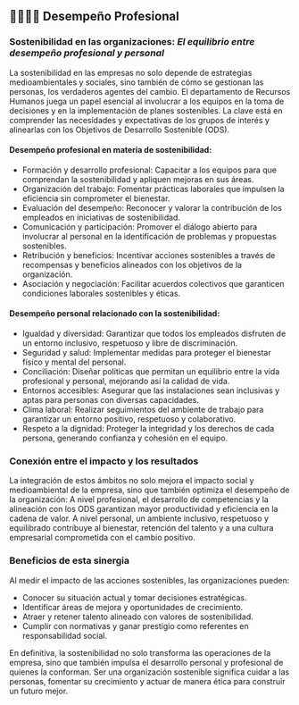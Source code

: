 ## 👨‍👩‍👧‍👦 Desempeño Profesional

### Sostenibilidad en las organizaciones: _El equilibrio entre desempeño profesional y personal_

La sostenibilidad en las empresas no solo depende de estrategias medioambientales y sociales, sino también de cómo se gestionan las personas, los verdaderos agentes del cambio. El departamento de Recursos Humanos juega un papel esencial al involucrar a los equipos en la toma de decisiones y en la implementación de planes sostenibles. La clave está en comprender las necesidades y expectativas de los grupos de interés y alinearlas con los Objetivos de Desarrollo Sostenible (ODS).

#### Desempeño profesional en materia de sostenibilidad:

- Formación y desarrollo profesional: Capacitar a los equipos para que comprendan la sostenibilidad y apliquen mejoras en sus áreas.
- Organización del trabajo: Fomentar prácticas laborales que impulsen la eficiencia sin comprometer el bienestar.
- Evaluación del desempeño: Reconocer y valorar la contribución de los empleados en iniciativas de sostenibilidad.
- Comunicación y participación: Promover el diálogo abierto para involucrar al personal en la identificación de problemas y propuestas sostenibles.
- Retribución y beneficios: Incentivar acciones sostenibles a través de recompensas y beneficios alineados con los objetivos de la organización.
- Asociación y negociación: Facilitar acuerdos colectivos que garanticen condiciones laborales sostenibles y éticas.

#### Desempeño personal relacionado con la sostenibilidad:

- Igualdad y diversidad: Garantizar que todos los empleados disfruten de un entorno inclusivo, respetuoso y libre de discriminación.
- Seguridad y salud: Implementar medidas para proteger el bienestar físico y mental del personal.
- Conciliación: Diseñar políticas que permitan un equilibrio entre la vida profesional y personal, mejorando así la calidad de vida.
- Entornos accesibles: Asegurar que las instalaciones sean inclusivas y aptas para personas con diversas capacidades.
- Clima laboral: Realizar seguimientos del ambiente de trabajo para garantizar un entorno positivo, respetuoso y colaborativo.
- Respeto a la dignidad: Proteger la integridad y los derechos de cada persona, generando confianza y cohesión en el equipo.

### Conexión entre el impacto y los resultados

La integración de estos ámbitos no solo mejora el impacto social y medioambiental de la empresa, sino que también optimiza el desempeño de la organización:
A nivel profesional, el desarrollo de competencias y la alineación con los ODS garantizan mayor productividad y eficiencia en la cadena de valor.
A nivel personal, un ambiente inclusivo, respetuoso y equilibrado contribuye al bienestar, retención del talento y a una cultura empresarial comprometida con el cambio positivo.

### Beneficios de esta sinergia

Al medir el impacto de las acciones sostenibles, las organizaciones pueden:
- Conocer su situación actual y tomar decisiones estratégicas.
- Identificar áreas de mejora y oportunidades de crecimiento.
- Atraer y retener talento alineado con valores de sostenibilidad.
- Cumplir con normativas y ganar prestigio como referentes en responsabilidad social.

En definitiva, la sostenibilidad no solo transforma las operaciones de la empresa, sino que también impulsa el desarrollo personal y profesional de quienes la conforman. Ser una organización sostenible significa cuidar a las personas, fomentar su crecimiento y actuar de manera ética para construir un futuro mejor.
